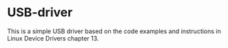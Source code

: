 # USB-driver
This is a simple USB driver based on the code examples and instructions in Linux Device Drivers chapter 13.
